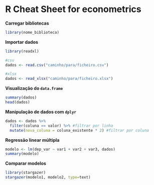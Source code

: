 # R Cheat Sheet for econometrics

**Carregar bibliotecas**

```R
library(nome_biblioteca)
```


**Importar dados**
```R
library(readxl)

#csv
dados <- read.csv("caminho/para/ficheiro.csv")

#xlsx
dados <- read_xlsx("caminho/para/ficheiro.xlsx")
```

**Visualização do `data.frame`**

```R
summary(dados)
head(dados)
```

**Manipulação de dados com `dplyr`**

```R
dados <- dados %>%
  filter(coluna == valor) %>% #filtrar por linha
  mutate(nova_coluna = coluna_existente * 2) #filtrar por coluna
```

**Regressão linear múltipla**

```R
modelo <- lm(dep_var ~ var1 + var2 + var3, dados)
summary(modelo)
```

**Comparar modelos**

```R
library(stargazer)
stargazer(modelo1, modelo2, type=text)
```

